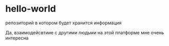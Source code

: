 # hello-world
репозиторий в котором будет хранится информация

Да, взаимодейсвтиие с другими людьми на этой платформе мне очень интересна 
